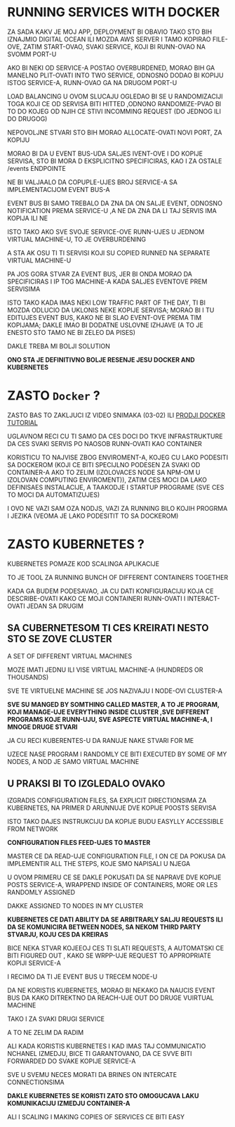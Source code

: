 # RUNNING SERVICES WITH DOCKER

ZA SADA KAKV JE MOJ APP, DEPLOYMENT BI OBAVIO TAKO STO BIH IZNAJMIO DIGITAL OCEAN ILI MOZDA AWS SERVER I TAMO KOPIRAO FILE-OVE, ZATIM START-OVAO, SVAKI SERVICE, KOJI BI RUNN-OVAO NA SVOMM PORT-U 

AKO BI NEKI OD SERVICE-A POSTAO OVERBURDENED, MORAO BIH GA MANELNO PLIT-OVATI INTO TWO SERVICE, ODNOSNO DODAO BI KOPIJU ISTOG SERVICE-A, RUNN-OVAO GA NA DRUGOM PORT-U

LOAD BALANCING U OVOM SLUCAJU OGLEDAO BI SE U RANDOMIZACIJI TOGA KOJI CE OD SERVISA BITI HITTED ,ODNONO RANDOMIZE-PVAO BI TO DO KOJEG OD NJIH CE STIVI INCOMMING REQUEST (DO JEDNOG ILI DO DRUGOG)

NEPOVOLJNE STVARI STO BIH MORAO ALLOCATE-OVATI NOVI PORT, ZA KOPIJU

MORAO BI DA U EVENT BUS-UDA SALJES IVENT-OVE I DO KOPIJE SERVISA, STO BI MORA D EKSPLICITNO SPECIFICIRAS, KAO I ZA OSTALE /events ENDPOINTE

NE BI VALJAALO DA COPUPLE-UJES BROJ SERVICE-A SA IMPLEMENTACIJOM EVENT BUS-A

EVENT BUS BI SAMO TREBALO DA ZNA DA ON SALJE EVENT, ODNOSNO NOTIFICATION PREMA SERVICE-U ,A NE DA ZNA DA LI TAJ SERVIS IMA KOPIJA ILI NE

ISTO TAKO AKO SVE SVOJE SERVICE-OVE RUNN-UJES U JEDNOM VIRTUAL MACHINE-U, TO JE OVERBURDENING

A STA AK OSU TI TI SERVISI KOJI SU COPIED RUNNED NA SEPARATE VIRTUAL MACHINE-U

PA JOS GORA STVAR ZA EVENT BUS, JER BI ONDA MORAO DA SPECIFICIRAS I IP TOG MACHINE-A KADA SALJES EVENTOVE PREM SERVISIMA

ISTO TAKO KADA IMAS NEKI LOW TRAFFIC PART OF THE DAY, TI BI MOZDA ODLUCIO DA UKLONIS NEKE KOPIJE SERVISA; MORAO BI I TU EDITUJES EVENT BUS, KAKO NE BI SLAO EVENT-OVE PREMA TIM KOPIJAMA; DAKLE IMAO BI DODATNE USLOVNE IZHJAVE (A TO JE ENESTO STO TAMO NE BI ZELEO DA PISES)

DAKLE TREBA MI BOLJI SOLUTION

**ONO STA JE DEFINITIVNO BOLJE RESENJE JESU DOCKER AND KUBERNETES**

# ZASTO `Docker` ?

ZASTO BAS TO ZAKLJUCI IZ VIDEO SNIMAKA (03-02) ILI [PRODJI DOCKER TUTORIAL](https://github.com/Rade58/exploring_docker)

UGLAVNOM RECI CU TI SAMO DA CES DOCI DO TKVE INFRASTRUKTURE DA CES SVAKI SERVIS PO NAOSOB RUNN-OVATI KAO CONTAINER

KORISTICU TO NAJVISE ZBOG ENVIROMENT-A, KOJEG CU LAKO PODESITI SA DOCKEROM (KOJI CE BITI SPECIJLNO PODESEN ZA SVAKI OD CONTAINER-A AKO TO ZELIM (IZOLOVACES NODE SA NPM-OM U IZOLOVAN COMPUTING ENVIROMENT)), ZATIM CES MOCI DA LAKO DEFINISAES INSTALACIJE, A TAAKODJE I STARTUP PROGRAME (SVE CES TO MOCI DA AUTOMATIZUJES)

I OVO NE VAZI SAM OZA NODJS, VAZI ZA RUNNING BILO KOJIH PROGRMA I JEZIKA (VEOMA JE LAKO PODESITIT TO SA DOCKEROM)

# ZASTO KUBERNETES ?

KUBERNETES POMAZE KOD SCALINGA APLIKACIJE

TO JE TOOL ZA RUNNING BUNCH OF DIFFERENT CONTAINERS TOGETHER

KADA GA BUDEM PODESAVAO, JA CU DATI KONFIGURACIJU KOJA CE DESCRIBE-OVATI KAKO CE MOJI CONTAINERI RUNN-OVATI I INTERACT-OVATI JEDAN SA DRUGIM

## SA CUBERNETESOM TI CES KREIRATI NESTO STO SE ZOVE CLUSTER

A SET OF DIFFERENT VIRTUAL MACHINES

MOZE IMATI JEDNU ILI VISE VIRTUAL MACHINE-A (HUNDREDS OR THOUSANDS)

SVE TE VIRTUELNE MACHINE SE JOS NAZIVAJU I NODE-OVI CLUSTER-A

**SVE SU MANGED BY SOMTHING CALLED MASTER, A TO JE PROGRAM, KOJI MANAGE-UJE EVERYTHING INSIDE CLUSTER ,SVE DIFFERENT PROGRAMS KOJE RUNN-UJU, SVE ASPECTE VIRTUAL MACHINE-A, I MNOGE DRUGE STVARI**

JA CU RECI KUBERENTES-U DA RANUJE NAKE STVARI FOR ME

UZECE NASE PROGRAM I RANDOMLY CE BITI EXECUTED BY SOME OF MY NODES, A NOD JE SAMO VIRTUAL MACHINE

## U PRAKSI BI TO IZGLEDALO OVAKO

IZGRADIS CONFIGURATION FILES, SA EXPLICIT DIRECTIONSIMA ZA KUBERNETES, NA PRIMER D ARUNNUJE DVE KOPIJE P0OSTS SERVISA

ISTO TAKO DAJES INSTRUKCIJU DA KOPIJE BUDU EASYLLY ACCESSIBLE FROM NETWORK

**CONFIGURATION FILES FEED-UJES TO MASTER**

MASTER CE DA READ-UJE CONFIGURATION FILE, I ON CE DA POKUSA DA IMPLEMENTIR ALL THE STEPS, KOJE SMO NAPISALI U NJEGA

U OVOM PRIMERU CE SE DAKLE POKUSATI DA SE NAPRAVE DVE KOPIJE POSTS SERVICE-A, WRAPPEND INSIDE OF CONTAINERS, MORE OR LES RANDOMLY ASSIGNED

DAKKE ASSIGNED TO NODES IN MY CLUSTER

**KUBERNETES CE DATI ABILITY DA SE ARBITRARLY SALJU REQUESTS ILI DA SE KOMUNICIRA BETWEEN NODES, SA NEKOM THIRD PARTY STVARJU, KOJU CES DA KREIRAS**

BICE NEKA STVAR KOJEEOJ CES TI SLATI REQUESTS, A AUTOMATSKI CE BITI FIGURED OUT , KAKO SE WRPP-UJE REQUEST TO APPROPRIATE KOPIJI SERVICE-A

I RECIMO DA TI JE EVENT BUS U TRECEM NODE-U

DA NE KORISTIS KUBERNETES, MORAO BI NEKAKO DA NAUCIS EVENT BUS DA KAKO DITREKTNO DA REACH-UJE OUT DO DRUGE VUIRTUAL MACHINE

TAKO I ZA SVAKI DRUGI SERVICE

A TO NE ZELIM DA RADIM

ALI KADA KORISTIS KUBERNETES I KAD IMAS TAJ COMMUNICATIO NCHANEL IZMEDJU, BICE TI GARANTOVANO, DA CE SVVE BITI FORWARDED DO SVAKE KOPIJE SERVICE-A

SVE U SVEMU NECES MORATI DA BRINES ON INTERCATE CONNECTIONSIMA

**DAKLE KUBERNETES SE KORISTI ZATO STO OMOGUCAVA LAKU KOMUNIKACIJU IZMEDJU CONTAINER-A**

ALI I SCALING I MAKING COPIES OF SERVICES CE BITI EASY
